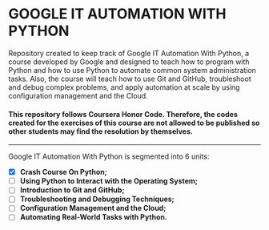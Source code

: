 # GOOGLE IT AUTOMATION WITH PYTHON
Repository created to keep track of Google IT Automation With Python, a course developed by Google and designed to teach how to program with Python and how to use Python to automate common system administration tasks. Also, the course will teach how to use Git and GitHub, troubleshoot and debug complex problems, and apply automation at scale by using configuration management and the Cloud.
#### This repository follows Coursera Honor Code. Therefore, the codes created for the exercises of this course are not allowed to be published so other students may find the resolution by themselves.
_____

Google IT Automation With Python is segmented into 6 units:
- [x] **Crash Course On Python;**
- [ ] **Using Python to Interact with the Operating System;**
- [ ] **Introduction to Git and GitHub;**
- [ ] **Troubleshooting and Debugging Techniques;**
- [ ] **Configuration Management and the Cloud;**
- [ ] **Automating Real-World Tasks with Python.**
